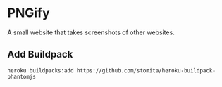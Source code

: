# PNGify

A small website that takes screenshots of other websites.

## Add Buildpack

```
heroku buildpacks:add https://github.com/stomita/heroku-buildpack-phantomjs
```
